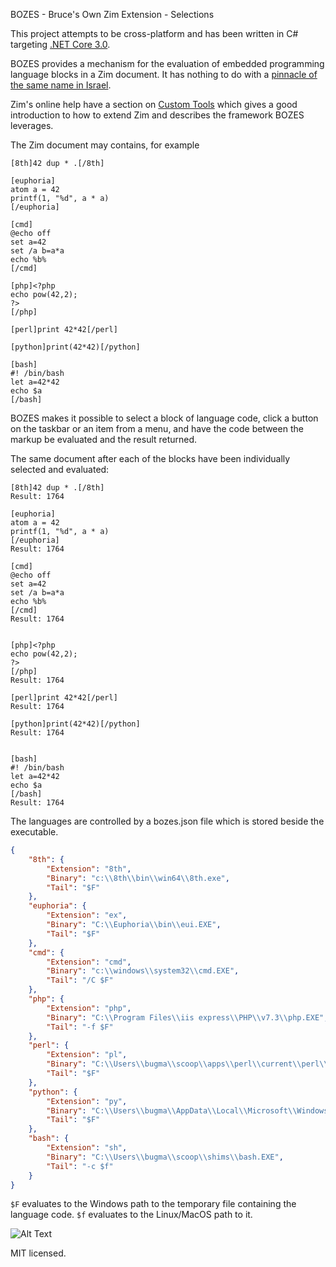 BOZES - Bruce's Own Zim Extension - Selections

This project attempts to be cross-platform and has been written in C# targeting [.NET Core 3.0](https://docs.microsoft.com/en-us/dotnet/core/whats-new/dotnet-core-3-0).

BOZES provides a mechanism for the evaluation of embedded programming language blocks in a Zim document. It has nothing to do with a [pinnacle of the same name in Israel](https://biblehub.com/topical/b/bozes.htm).

Zim's online help have a section on [Custom Tools](https://zim-wiki.org/manual/Help/Custom_Tools.html) which gives a good introduction to how to extend Zim and describes the framework BOZES leverages.

The Zim document may contains, for example
```
[8th]42 dup * .[/8th]

[euphoria]
atom a = 42
printf(1, "%d", a * a)
[/euphoria]

[cmd]
@echo off 
set a=42
set /a b=a*a
echo %b%
[/cmd]

[php]<?php
echo pow(42,2);
?>
[/php]

[perl]print 42*42[/perl]

[python]print(42*42)[/python]

[bash]
#! /bin/bash
let a=42*42
echo $a
[/bash]
```
BOZES makes it possible to select a block of language code, click a button on the taskbar or an item from a menu, and have the code between the markup be evaluated and the result returned.

The same document after each of the blocks have been individually selected and evaluated:
```
[8th]42 dup * .[/8th]
Result: 1764

[euphoria]
atom a = 42
printf(1, "%d", a * a)
[/euphoria]
Result: 1764

[cmd]
@echo off 
set a=42
set /a b=a*a
echo %b%
[/cmd]
Result: 1764


[php]<?php
echo pow(42,2);
?>
[/php]
Result: 1764

[perl]print 42*42[/perl]
Result: 1764

[python]print(42*42)[/python]
Result: 1764


[bash]
#! /bin/bash
let a=42*42
echo $a
[/bash]
Result: 1764
```
The languages are controlled by a bozes.json file which is stored beside the executable. 

```json
{
    "8th": {
        "Extension": "8th",
        "Binary": "c:\\8th\\bin\\win64\\8th.exe",
        "Tail": "$F"
    },
    "euphoria": {
        "Extension": "ex",
        "Binary": "C:\\Euphoria\\bin\\eui.EXE",
        "Tail": "$F"
    },
    "cmd": {
        "Extension": "cmd",
        "Binary": "c:\\windows\\system32\\cmd.EXE",
        "Tail": "/C $F"
    },
    "php": {
        "Extension": "php",
        "Binary": "C:\\Program Files\\iis express\\PHP\\v7.3\\php.EXE",
        "Tail": "-f $F"
    },
    "perl": {
        "Extension": "pl",
        "Binary": "C:\\Users\\bugma\\scoop\\apps\\perl\\current\\perl\\bin\\perl.EXE",
        "Tail": "$F"
    },
    "python": {
        "Extension": "py",
        "Binary": "C:\\Users\\bugma\\AppData\\Local\\Microsoft\\WindowsApps\\python.exe",
        "Tail": "$F"
    },
    "bash": {
        "Extension": "sh",
        "Binary": "C:\\Users\\bugma\\scoop\\shims\\bash.EXE",
        "Tail": "-c $f"
    }
}
```

`$F` evaluates to the Windows path to the temporary file containing the language code. `$f` evaluates to the Linux/MacOS path to it. 

![Alt Text](https://thepracticaldev.s3.amazonaws.com/i/pm0ep432j9t4xawtjrsa.png)

MIT licensed.
